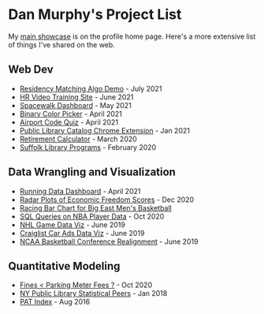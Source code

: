 # Dan Murphy's Project List

My [main showcase](https://github.com/d-murphy) is on the profile home page.  Here's a more extensive list of things I've shared on the web.  

## Web Dev

* [Residency Matching Algo Demo](https://residency-match-demo.herokuapp.com/) - July 2021
* [HR Video Training Site](https://talentcheck.pro/) - June 2021
* [Spacewalk Dashboard](https://d-murphy.github.io/spacewalk-dashboard/) - May 2021
* [Binary Color Picker](https://d-murphy.github.io/BinaryColorPicker/) - April 2021
* [Airport Code Quiz](https://d-murphy.github.io/airport-code-game/) - April 2021
* [Public Library Catalog Chrome Extension](https://chrome.google.com/webstore/detail/suffolk-library-catalog-m/lnbhpkpfkegddpiopflmkjpgpphlcdoo?hl=en) - Jan 2021
* [Retirement Calculator](https://d-murphy.github.io/reactRetCalc/) - March 2020
* [Suffolk Library Programs](https://libproauth0.glitch.me/) - February 2020 

## Data Wrangling and Visualization
* [Running Data Dashboard](https://d-murphy.github.io/StravaRunDataDashboard.html) - April 2021
* [Radar Plots of Economic Freedom Scores](https://www.kaggle.com/murphydan/radar-plots-for-econ-freedom-scores) - Dec 2020
* [Racing Bar Chart for Big East Men's Basketball](https://www.youtube.com/watch?v=UKgqWoTLS-E)
* [SQL Queries on NBA Player Data](https://www.kaggle.com/murphydan/sql-queries-on-nba-player-data) - Oct 2020
* [NHL Game Data Viz](https://www.kaggle.com/murphydan/checking-in-on-checks-and-other-nhl-data) - June 2019
* [Craiglist Car Ads Data Viz](https://www.kaggle.com/murphydan/craigslist-cars-eda) - June 2019
* [NCAA Basketball Conference Realignment](https://www.kaggle.com/murphydan/conference-realignment-and-tourny-winners) - June 2019

## Quantitative Modeling
* [Fines < Parking Meter Fees ?](https://www.kaggle.com/murphydan/how-often-should-you-pay-the-parking-meter) - Oct 2020
* [NY Public Library Statistical Peers](https://murphydans.shinyapps.io/SimilarLib/) - Jan 2018
* [PAT Index](https://patindex.wordpress.com/) - Aug 2016
